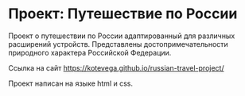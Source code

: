 # **Проект: Путешествие по России**

Проект о путешествии по России адаптированный для различных расширений устройств. Представлены достопримечательности природного характера Российской Федерации.

Ссылка на сайт https://kotevega.github.io/russian-travel-project/

Проект написан на языке html и css.


